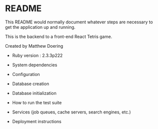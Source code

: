 # README

This README would normally document whatever steps are necessary to get the
application up and running.

This is the backend to a front-end React Tetris game.

Created by Matthew Doering


* Ruby version : 2.3.3p222

* System dependencies

* Configuration

* Database creation

* Database initialization

* How to run the test suite

* Services (job queues, cache servers, search engines, etc.)

* Deployment instructions
